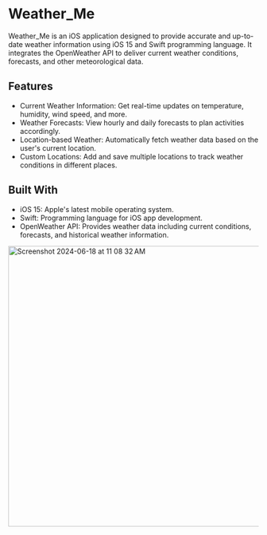 # Weather_Me
Weather_Me is an iOS application designed to provide accurate and up-to-date weather information using iOS 15 and Swift programming language. It integrates the OpenWeather API to deliver current weather conditions, forecasts, and other meteorological data.

## Features

- Current Weather Information: Get real-time updates on temperature, humidity, wind speed, and more.
- Weather Forecasts: View hourly and daily forecasts to plan activities accordingly.
- Location-based Weather: Automatically fetch weather data based on the user's current location.
- Custom Locations: Add and save multiple locations to track weather conditions in different places.

## Built With

- iOS 15: Apple's latest mobile operating system.
- Swift: Programming language for iOS app development.
- OpenWeather API: Provides weather data including current conditions, forecasts, and historical weather information.
<img width="563" alt="Screenshot 2024-06-18 at 11 08 32 AM" src="https://github.com/WinterSolid/Weather_Me/assets/58896705/e6fe174a-68e1-4559-82bd-c9700e5ae77d">
